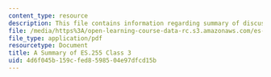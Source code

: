 ```yaml
---
content_type: resource
description: This file contains information regarding summary of discussion.
file: /media/https%3A/open-learning-course-data-rc.s3.amazonaws.com/es-255-physics-of-rock-climbing-spring-2006/4d6f045b159cfed8598504e97dfcd15b_MITES_255S06_class_3review.pdf
file_type: application/pdf
resourcetype: Document
title: A Summary of ES.255 Class 3
uid: 4d6f045b-159c-fed8-5985-04e97dfcd15b
---
```

